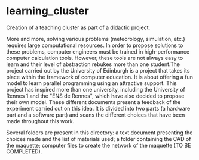 # learning_cluster
Creation of a teaching cluster as part of a didactic project. 


More and more, solving various problems (meteorology, simulation, etc.) requires large computational resources.
In order to propose solutions to these problems, computer engineers must be trained in high-performance computer 
calculation tools. However, these tools are not always easy to learn and their level of abstraction rebukes more 
than one student.The project carried out by the University of Edinburgh is a project that takes its place within 
the framework of computer education. It is about offering a fun model to learn parallel programming using an 
attractive support. This project has inspired more than one university, including the University of Rennes 1 and 
the "ENS de Rennes", which have also decided to propose their own model. These different documents present a feedback 
of the experiment carried out on this idea. It is divided into two parts (a hardware part and a software part) and 
scans the different choices that have been made throughout this work.

Several folders are present in this directory: a text document presenting the choices made and the list of materials used; 
a folder containing the CAD of the maquette; computer files to create the network of the maquette (TO BE COMPLETED). 
